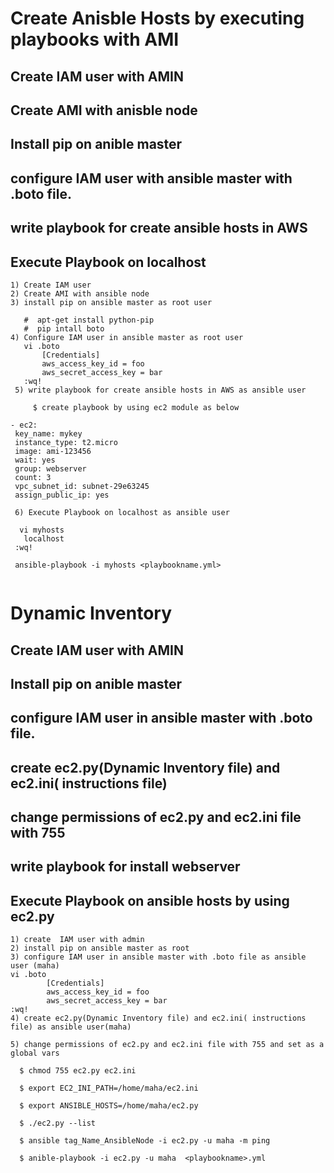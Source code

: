# Create Anisble Hosts by executing playbooks with AMI
   ## Create IAM user with AMIN
   ## Create AMI with anisble node
   ## Install pip on anible master
   ## configure IAM user with ansible master  with .boto file.
   ## write playbook for create ansible hosts in AWS
   ## Execute Playbook on localhost

   ```
   1) Create IAM user 
   2) Create AMI with ansible node
   3) install pip on ansible master as root user

      #  apt-get install python-pip
      #  pip intall boto
   4) Configure IAM user in ansible master as root user
      vi .boto
          [Credentials]
          aws_access_key_id = foo
          aws_secret_access_key = bar
      :wq!
    5) write playbook for create ansible hosts in AWS as ansible user
      
        $ create playbook by using ec2 module as below

   - ec2:
    key_name: mykey
    instance_type: t2.micro
    image: ami-123456
    wait: yes
    group: webserver
    count: 3
    vpc_subnet_id: subnet-29e63245
    assign_public_ip: yes

    6) Execute Playbook on localhost as ansible user

     vi myhosts
      localhost
    :wq!

    ansible-playbook -i myhosts <playbookname.yml>
       

   ```


   # Dynamic Inventory 

  ## Create IAM user with AMIN
  ## Install pip on anible master
  ## configure IAM user in ansible master  with .boto file.
  ## create ec2.py(Dynamic Inventory file) and ec2.ini( instructions file)
  ## change permissions of ec2.py and ec2.ini file with 755
  ## write playbook for install webserver 
  ## Execute Playbook on ansible hosts  by using ec2.py

  ```
  1) create  IAM user with admin
  2) install pip on ansible master as root
  3) configure IAM user in ansible master with .boto file as ansible user (maha) 
  vi .boto
          [Credentials]
          aws_access_key_id = foo
          aws_secret_access_key = bar
  :wq!
  4) create ec2.py(Dynamic Inventory file) and ec2.ini( instructions file) as ansible user(maha)

  5) change permissions of ec2.py and ec2.ini file with 755 and set as a global vars
     
    $ chmod 755 ec2.py ec2.ini
    
    $ export EC2_INI_PATH=/home/maha/ec2.ini

    $ export ANSIBLE_HOSTS=/home/maha/ec2.py

    $ ./ec2.py --list

    $ ansible tag_Name_AnsibleNode -i ec2.py -u maha -m ping

    $ anible-playbook -i ec2.py -u maha  <playbookname>.yml


  ```

